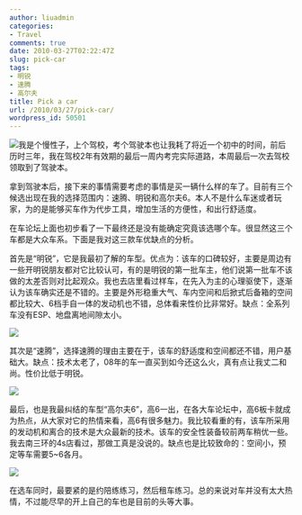 ```yaml
---
author: liuadmin
categories:
- Travel
comments: true
date: 2010-03-27T02:22:47Z
slug: pick-car
tags:
- 明锐
- 速腾
- 高尔夫
title: Pick a car
url: /2010/03/27/pick-car/
wordpress_id: 50501
---
```


![](http://pic.58.com/images/postimg08/big/2010-01-05/f33048dafdc627315.jpg)我是个慢性子，上个驾校，考个驾驶本也让我耗了将近一个初中的时间，前后历时三年，我在驾校2年有效期的最后一周内考完实际道路，本周最后一次去驾校领取到了驾驶本。

拿到驾驶本后，接下来的事情需要考虑的事情是买一辆什么样的车了。目前有三个候选出现在我的选择范围内：速腾、明锐和高尔夫6。本人不是什么车迷或者玩家，为的是能够买车作为代步工具，增加生活的方便性，和出行舒适度。

在车论坛上面也初步看了一下最终还是没有能确定究竟该选哪个车。很显然这三个车都是大众车系。下面是我对这三款车优缺点的分析。

首先是“明锐”，它是我最初了解的车型。优点为：该车的口碑较好，主要是周边有一些开明锐朋友都对它比较认可，有的是明锐的第一批车主，他们说第一批车不该做的太差否则对比起观众。我也去店里看过样车，在先入为主的心理驱使下，逐渐认为该车确实还是不错的。主要是外形稳重大气、车内空间和后掀式后备箱的空间都比较大、6档手自一体的发动机也不错，总体看来性价比非常好。缺点：全系列车没有ESP、地盘离地间隙太小。

![](http://img1.xcar.com.cn/PicLib/s/s1279_300.jpg)

其次是“速腾”，选择速腾的理由主要在于，该车的舒适度和空间都还不错，用户基础大。缺点：技术太老了，08年的车一直买到如今还这么火，真有点让我丈二和尚。性价比低于明锐。

![](http://img1.xcar.com.cn/PicLib/s/s1568_300.jpg)

最后，也是我最纠结的车型“高尔夫6”，高6一出，在各大车论坛中，高6板卡就成为热点，从大家对它的热情来看，高6有很多魅力。我比较看重的有，该车所采用的发动机和离合的技术是大众最新的技术。该车的安全性装备较前两车稍优一些。我去南三环的4s店看过，那做工真是没说的。缺点也是比较致命的：空间小，预定等车需要5~6各月。

![](http://img1.xcar.com.cn/PicLib/s/s1221_300.jpg)

在选车同时，最要紧的是约陪练练习，然后租车练习。总的来说对车并没有太大热情，不过能尽早的开上自己的车也是目前的头等大事。
